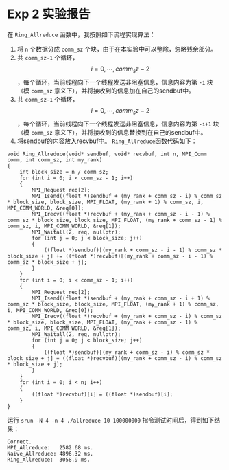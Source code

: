 # Exp 2 实验报告

在 `Ring_Allreduce` 函数中，我按照如下流程实现算法：
1. 将 `n` 个数据分成 `comm_sz` 个块，由于在本实验中可以整除，忽略残余部分。
2. 共 `comm_sz-1` 个循环， $$i=0,\cdots,comm_sz-2$$ ，每个循环，当前线程向下一个线程发送非阻塞信息，信息内容为第 `-i` 块（模 `comm_sz` 意义下），并将接收到的信息加在自己的sendbuf中。
3. 共 `comm_sz-1` 个循环， $$i=0,\cdots,comm_sz-2$$ ，每个循环，当前线程向下一个线程发送非阻塞信息，信息内容为第 `-i+1` 块（模 `comm_sz` 意义下），并将接收到的信息替换到在自己的sendbuf中。
4. 将sendbuf的内容放入recvbuf中。
`Ring_Allreduce`函数代码如下：
```
void Ring_Allreduce(void* sendbuf, void* recvbuf, int n, MPI_Comm comm, int comm_sz, int my_rank)
{
    int block_size = n / comm_sz;
    for (int i = 0; i < comm_sz - 1; i++)
    {
        MPI_Request req[2];
        MPI_Isend((float *)sendbuf + (my_rank + comm_sz - i) % comm_sz * block_size, block_size, MPI_FLOAT, (my_rank + 1) % comm_sz, i, MPI_COMM_WORLD, &req[0]);
        MPI_Irecv((float *)recvbuf + (my_rank + comm_sz - i - 1) % comm_sz * block_size, block_size, MPI_FLOAT, (my_rank + comm_sz - 1) % comm_sz, i, MPI_COMM_WORLD, &req[1]);
        MPI_Waitall(2, req, nullptr);
        for (int j = 0; j < block_size; j++)
        {
            ((float *)sendbuf)[(my_rank + comm_sz - i - 1) % comm_sz * block_size + j] += ((float *)recvbuf)[(my_rank + comm_sz - i - 1) % comm_sz * block_size + j];
        }
    }
    for (int i = 0; i < comm_sz - 1; i++)
    {
        MPI_Request req[2];
        MPI_Isend((float *)sendbuf + (my_rank + comm_sz - i + 1) % comm_sz * block_size, block_size, MPI_FLOAT, (my_rank + 1) % comm_sz, i, MPI_COMM_WORLD, &req[0]);
        MPI_Irecv((float *)recvbuf + (my_rank + comm_sz - i) % comm_sz * block_size, block_size, MPI_FLOAT, (my_rank + comm_sz - 1) % comm_sz, i, MPI_COMM_WORLD, &req[1]);
        MPI_Waitall(2, req, nullptr);
        for (int j = 0; j < block_size; j++)
        {
            ((float *)sendbuf)[(my_rank + comm_sz - i) % comm_sz * block_size + j] = ((float *)recvbuf)[(my_rank + comm_sz - i) % comm_sz * block_size + j];
        }
    }
    for (int i = 0; i < n; i++)
    {
        ((float *)recvbuf)[i] = ((float *)sendbuf)[i];
    }
}
```
运行 `srun -N 4 -n 4 ./allreduce 10 100000000` 指令测试时间后，得到如下结果：
```
Correct.
MPI_Allreduce:   2582.68 ms.
Naive_Allreduce: 4896.32 ms.
Ring_Allreduce:  3058.9 ms.
```